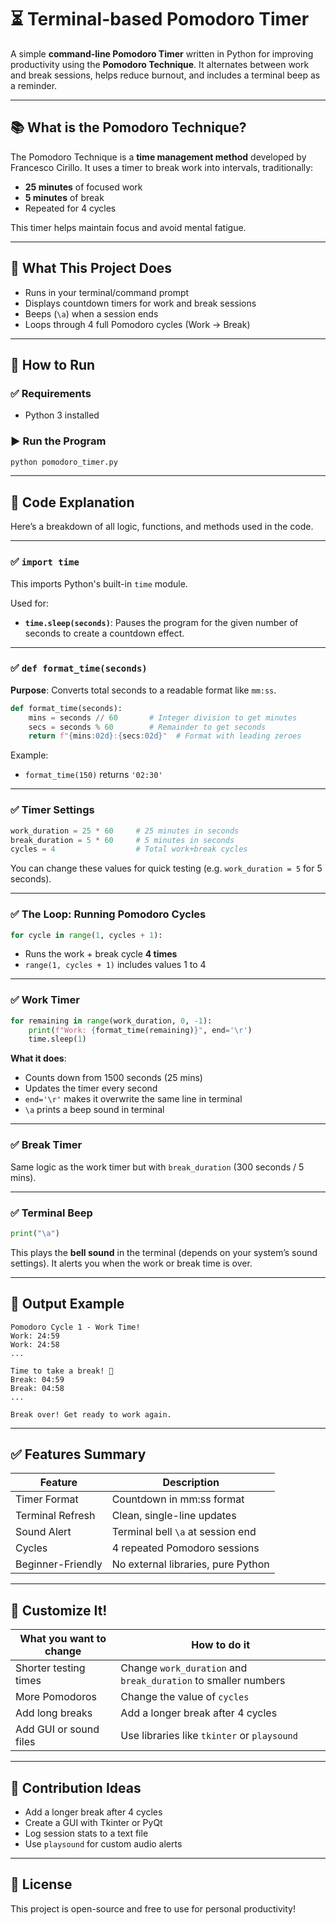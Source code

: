 # ⏳ Terminal-based Pomodoro Timer

A simple **command-line Pomodoro Timer** written in Python for improving productivity using the **Pomodoro Technique**. It alternates between work and break sessions, helps reduce burnout, and includes a terminal beep as a reminder.

---

## 📚 What is the Pomodoro Technique?

The Pomodoro Technique is a **time management method** developed by Francesco Cirillo. It uses a timer to break work into intervals, traditionally:
- **25 minutes** of focused work  
- **5 minutes** of break  
- Repeated for 4 cycles

This timer helps maintain focus and avoid mental fatigue.

---

## 🧠 What This Project Does

- Runs in your terminal/command prompt
- Displays countdown timers for work and break sessions
- Beeps (`\a`) when a session ends
- Loops through 4 full Pomodoro cycles (Work → Break)

---

## 🚀 How to Run

### ✅ Requirements
- Python 3 installed

### ▶️ Run the Program
```bash
python pomodoro_timer.py
```

---

## 🧾 Code Explanation

Here’s a breakdown of all logic, functions, and methods used in the code.

---

### ✅ `import time`

This imports Python's built-in `time` module.

Used for:
- **`time.sleep(seconds)`**: Pauses the program for the given number of seconds to create a countdown effect.

---

### ✅ `def format_time(seconds)`

**Purpose**: Converts total seconds to a readable format like `mm:ss`.

```python
def format_time(seconds):
    mins = seconds // 60       # Integer division to get minutes
    secs = seconds % 60        # Remainder to get seconds
    return f"{mins:02d}:{secs:02d}"  # Format with leading zeroes
```

Example:
- `format_time(150)` returns `'02:30'`

---

### ✅ Timer Settings

```python
work_duration = 25 * 60     # 25 minutes in seconds
break_duration = 5 * 60     # 5 minutes in seconds
cycles = 4                  # Total work+break cycles
```

You can change these values for quick testing (e.g. `work_duration = 5` for 5 seconds).

---

### ✅ The Loop: Running Pomodoro Cycles

```python
for cycle in range(1, cycles + 1):
```
- Runs the work + break cycle **4 times**
- `range(1, cycles + 1)` includes values 1 to 4

---

### ✅ Work Timer

```python
for remaining in range(work_duration, 0, -1):
    print(f"Work: {format_time(remaining)}", end='\r')
    time.sleep(1)
```

**What it does**:
- Counts down from 1500 seconds (25 mins)
- Updates the timer every second
- `end='\r'` makes it overwrite the same line in terminal
- `\a` prints a beep sound in terminal

---

### ✅ Break Timer

Same logic as the work timer but with `break_duration` (300 seconds / 5 mins).

---

### ✅ Terminal Beep

```python
print("\a")
```

This plays the **bell sound** in the terminal (depends on your system’s sound settings). It alerts you when the work or break time is over.

---

## 🎨 Output Example

```
Pomodoro Cycle 1 - Work Time!
Work: 24:59
Work: 24:58
...

Time to take a break! 🔔
Break: 04:59
Break: 04:58
...

Break over! Get ready to work again.
```

---

## ✅ Features Summary

| Feature              | Description                          |
|----------------------|--------------------------------------|
| Timer Format         | Countdown in mm:ss format            |
| Terminal Refresh     | Clean, single-line updates           |
| Sound Alert          | Terminal bell `\a` at session end    |
| Cycles               | 4 repeated Pomodoro sessions         |
| Beginner-Friendly    | No external libraries, pure Python   |

---

## 🧪 Customize It!

| What you want to change | How to do it                        |
|--------------------------|-------------------------------------|
| Shorter testing times    | Change `work_duration` and `break_duration` to smaller numbers |
| More Pomodoros           | Change the value of `cycles`        |
| Add long breaks          | Add a longer break after 4 cycles   |
| Add GUI or sound files   | Use libraries like `tkinter` or `playsound` |

---

## 🙌 Contribution Ideas

- Add a longer break after 4 cycles
- Create a GUI with Tkinter or PyQt
- Log session stats to a text file
- Use `playsound` for custom audio alerts

---

## 📃 License

This project is open-source and free to use for personal productivity!
